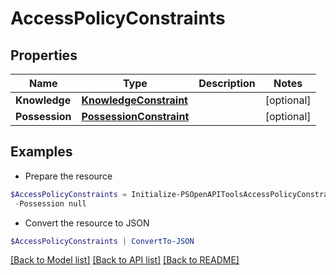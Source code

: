 # AccessPolicyConstraints
## Properties

Name | Type | Description | Notes
------------ | ------------- | ------------- | -------------
**Knowledge** | [**KnowledgeConstraint**](KnowledgeConstraint.md) |  | [optional] 
**Possession** | [**PossessionConstraint**](PossessionConstraint.md) |  | [optional] 

## Examples

- Prepare the resource
```powershell
$AccessPolicyConstraints = Initialize-PSOpenAPIToolsAccessPolicyConstraints  -Knowledge null `
 -Possession null
```

- Convert the resource to JSON
```powershell
$AccessPolicyConstraints | ConvertTo-JSON
```

[[Back to Model list]](../README.md#documentation-for-models) [[Back to API list]](../README.md#documentation-for-api-endpoints) [[Back to README]](../README.md)

